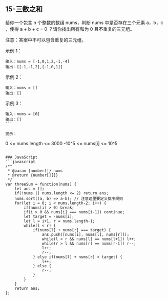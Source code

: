 ## 15-三数之和

给你一个包含 n 个整数的数组 nums，判断 nums 中是否存在三个元素 a，b，c ，使得 a + b + c = 0 ？请你找出所有和为 0 且不重复的三元组。

注意：答案中不可以包含重复的三元组。

示例 1：
```
输入：nums = [-1,0,1,2,-1,-4]
输出：[[-1,-1,2],[-1,0,1]]
```

示例 2：
```
输入：nums = []
输出：[]
```

示例 3：
```
输入：nums = [0]
输出：[]
``` 

提示：
```
0 <= nums.length <= 3000
-10^5 <= nums[i] <= 10^5
```

### JavaScript
```javascript
/**
 * @param {number[]} nums
 * @return {number[][]}
 */
var threeSum = function(nums) {
    let ans = [];
    if(!nums || nums.length <= 2) return ans;
    nums.sort((a, b) => a-b); // 注意这里要定义排序规则
    for(let i = 0; i < nums.length-2; i++) {
        if(nums[i] > 0) break;
        if(i > 0 && nums[i] === nums[i-1]) continue;
        let target = -nums[i];
        let l = i+1, r = nums.length-1;
        while(l < r) {
            if(nums[l] + nums[r] === target) {
                ans.push([nums[i], nums[l], nums[r]]);
                while(l < r && nums[l] == nums[l+1]) l++;
                while(r > l && nums[r] == nums[r-1]) r--;
                l++;
                r--;
            } else if(nums[l] + nums[r] < target) {
                l++;
            } else {
                r--;
            }
        }
    }
    return ans;
};
```